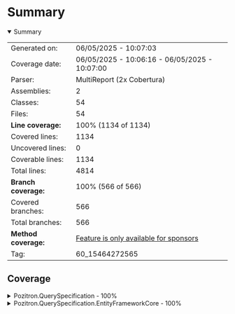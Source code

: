 # Summary
<details open><summary>Summary</summary>

|||
|:---|:---|
| Generated on: | 06/05/2025 - 10:07:03 |
| Coverage date: | 06/05/2025 - 10:06:16 - 06/05/2025 - 10:07:00 |
| Parser: | MultiReport (2x Cobertura) |
| Assemblies: | 2 |
| Classes: | 54 |
| Files: | 54 |
| **Line coverage:** | 100% (1134 of 1134) |
| Covered lines: | 1134 |
| Uncovered lines: | 0 |
| Coverable lines: | 1134 |
| Total lines: | 4814 |
| **Branch coverage:** | 100% (566 of 566) |
| Covered branches: | 566 |
| Total branches: | 566 |
| **Method coverage:** | [Feature is only available for sponsors](https://reportgenerator.io/pro) |
| Tag: | 60_15464272565 |

</details>

## Coverage
<details><summary>Pozitron.QuerySpecification - 100%</summary>

|**Name**|**Line**|**Branch**|
|:---|---:|---:|
|**Pozitron.QuerySpecification**|**100%**|**100%**|
|Pozitron.QuerySpecification.ConcurrentSelectorsException|100%||
|Pozitron.QuerySpecification.EntityNotFoundException|100%||
|Pozitron.QuerySpecification.IncludableSpecificationBuilder`2|100%||
|Pozitron.QuerySpecification.IncludableSpecificationBuilder`3|100%||
|Pozitron.QuerySpecification.IncludeExpression`1|100%||
|Pozitron.QuerySpecification.InvalidLikePatternException|100%||
|Pozitron.QuerySpecification.Iterator`1|100%|100%|
|Pozitron.QuerySpecification.LikeExpression`1|100%||
|Pozitron.QuerySpecification.LikeExpressionCompiled`1|100%||
|Pozitron.QuerySpecification.LikeExtension|100%|100%|
|Pozitron.QuerySpecification.LikeMemoryEvaluator|100%|100%|
|Pozitron.QuerySpecification.LikeValidator|100%|100%|
|Pozitron.QuerySpecification.OrderEvaluator|100%|100%|
|Pozitron.QuerySpecification.OrderExpression`1|100%||
|Pozitron.QuerySpecification.OrderExpressionCompiled`1|100%||
|Pozitron.QuerySpecification.PagedResult`1|100%||
|Pozitron.QuerySpecification.Pagination|100%|100%|
|Pozitron.QuerySpecification.PaginationExtensions|100%|100%|
|Pozitron.QuerySpecification.PaginationSettings|100%||
|Pozitron.QuerySpecification.PagingFilter|100%||
|Pozitron.QuerySpecification.SelectorNotFoundException|100%||
|Pozitron.QuerySpecification.Specification`1|100%|100%|
|Pozitron.QuerySpecification.Specification`2|100%||
|Pozitron.QuerySpecification.SpecificationBuilder`1|100%||
|Pozitron.QuerySpecification.SpecificationBuilder`2|100%||
|Pozitron.QuerySpecification.SpecificationBuilderExtensions|100%|100%|
|Pozitron.QuerySpecification.SpecificationExtensions|100%|100%|
|Pozitron.QuerySpecification.SpecificationInMemoryEvaluator|100%|100%|
|Pozitron.QuerySpecification.SpecificationValidator|100%|100%|
|Pozitron.QuerySpecification.SpecIterator`1|100%|100%|
|Pozitron.QuerySpecification.SpecLike`1|100%||
|Pozitron.QuerySpecification.SpecLikeCompiled`1|100%||
|Pozitron.QuerySpecification.SpecPaging|100%||
|Pozitron.QuerySpecification.SpecSelectIterator`2|100%|100%|
|Pozitron.QuerySpecification.WhereEvaluator|100%|100%|
|Pozitron.QuerySpecification.WhereExpression`1|100%||
|Pozitron.QuerySpecification.WhereExpressionCompiled`1|100%||
|Pozitron.QuerySpecification.WhereValidator|100%|100%|

</details>
<details><summary>Pozitron.QuerySpecification.EntityFrameworkCore - 100%</summary>

|**Name**|**Line**|**Branch**|
|:---|---:|---:|
|**Pozitron.QuerySpecification.EntityFrameworkCore**|**100%**|**100%**|
|Pozitron.QuerySpecification.AsNoTrackingEvaluator|100%|100%|
|Pozitron.QuerySpecification.AsNoTrackingWithIdentityResolutionEvaluator|100%|100%|
|Pozitron.QuerySpecification.AsSplitQueryEvaluator|100%|100%|
|Pozitron.QuerySpecification.AsTrackingEvaluator|100%|100%|
|Pozitron.QuerySpecification.IgnoreAutoIncludesEvaluator|100%|100%|
|Pozitron.QuerySpecification.IgnoreQueryFiltersEvaluator|100%|100%|
|Pozitron.QuerySpecification.IncludeEvaluator|100%|100%|
|Pozitron.QuerySpecification.IncludeStringEvaluator|100%|100%|
|Pozitron.QuerySpecification.IQueryableExtensions|100%|100%|
|Pozitron.QuerySpecification.LikeEvaluator|100%|100%|
|Pozitron.QuerySpecification.LikeExtension|100%|100%|
|Pozitron.QuerySpecification.ParameterReplacerVisitor|100%|100%|
|Pozitron.QuerySpecification.QueryTagEvaluator|100%|100%|
|Pozitron.QuerySpecification.RepositoryBase`1|100%|100%|
|Pozitron.QuerySpecification.RepositoryWithMapper`1|100%|100%|
|Pozitron.QuerySpecification.SpecificationEvaluator|100%|100%|

</details>
